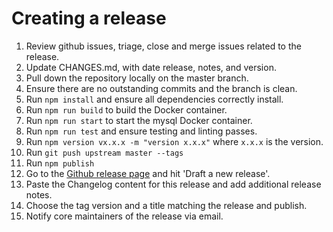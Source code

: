 # Creating a release

1.  Review github issues, triage, close and merge issues related to the release.
2.  Update CHANGES.md, with date release, notes, and version.
3.  Pull down the repository locally on the master branch.
4.  Ensure there are no outstanding commits and the branch is clean.
5.  Run `npm install` and ensure all dependencies correctly install.
6.  Run `npm run build` to build the Docker container.
7.  Run `npm run start` to start the mysql Docker container.
8.  Run `npm run test` and ensure testing and linting passes.
9.  Run `npm version vx.x.x -m "version x.x.x"` where `x.x.x` is the version.
10.  Run `git push upstream master --tags`
11.  Run `npm publish`
12. Go to the [Github release page][Releases] and hit 'Draft a new release'.
13. Paste the Changelog content for this release and add additional release notes.
14. Choose the tag version and a title matching the release and publish.
15. Notify core maintainers of the release via email.

[Releases]: https://github.com/senecajs/seneca-mysql-store/releases